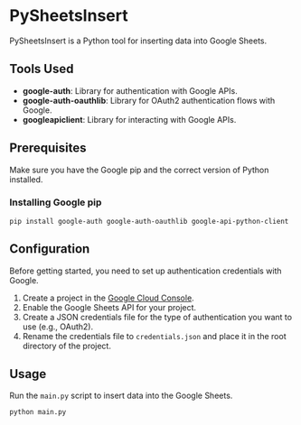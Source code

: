 # PySheetsInsert

PySheetsInsert is a Python tool for inserting data into Google Sheets.

## Tools Used

- **google-auth**: Library for authentication with Google APIs.
- **google-auth-oauthlib**: Library for OAuth2 authentication flows with Google.
- **googleapiclient**: Library for interacting with Google APIs.

## Prerequisites

Make sure you have the Google pip and the correct version of Python installed.

### Installing Google pip

```
pip install google-auth google-auth-oauthlib google-api-python-client
```

## Configuration

Before getting started, you need to set up authentication credentials with Google.

1. Create a project in the [Google Cloud Console](https://console.cloud.google.com/).
2. Enable the Google Sheets API for your project.
3. Create a JSON credentials file for the type of authentication you want to use (e.g., OAuth2).
4. Rename the credentials file to `credentials.json` and place it in the root directory of the project.

## Usage

Run the `main.py` script to insert data into the Google Sheets.

```bash
python main.py
```

